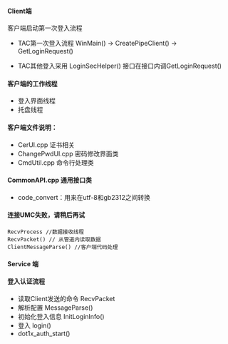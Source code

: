 
#### Client端

客户端启动第一次登入流程  

* TAC第一次登入流程
        WinMain() -> CreatePipeClient() -> GetLoginRequest()

* TAC其他登入采用 LoginSecHelper() 
接口在接口内调GetLoginRequest()


#### 客户端的工作线程
* 登入界面线程
* 托盘线程  


#### 客户端文件说明：
* CerUI.cpp 证书相关
* ChangePwdUI.cpp  密码修改界面类
* CmdUtil.cpp 命令行处理类

#### CommonAPI.cpp 通用接口类
* code_convert：用来在utf-8和gb2312之间转换


#### 连接UMC失败，请稍后再试

    RecvProcess //数据接收线程	
    RecvPacket() // 从管道内读取数据
	ClientMessageParse() //客户端代码处理
	

#### Service 端

#### 登入认证流程
* 读取Client发送的命令 RecvPacket
* 解析配置 MessageParse()
* 初始化登入信息 InitLoginInfo()
* 登入 login()
* dot1x_auth_start()

	
